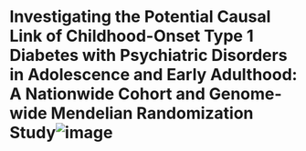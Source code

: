 # Investigating the Potential Causal Link of Childhood-Onset Type 1 Diabetes with Psychiatric Disorders in Adolescence and Early Adulthood: A Nationwide Cohort and Genome-wide Mendelian Randomization Study![image](https://github.com/tmfmnk/Psychiatric-Disorders-in-Childhood-Type-1-Diabetes/assets/22473681/51ee71dd-981c-473e-ba39-32e8a105877c)
